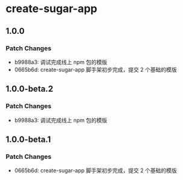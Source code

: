 # create-sugar-app

## 1.0.0

### Patch Changes

- b9988a3: 调试完成线上 npm 包的模版
- 0665b6d: create-sugar-app 脚手架初步完成，提交 2 个基础的模版

## 1.0.0-beta.2

### Patch Changes

- b9988a3: 调试完成线上 npm 包的模版

## 1.0.0-beta.1

### Patch Changes

- 0665b6d: create-sugar-app 脚手架初步完成，提交 2 个基础的模版
